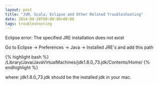 ```yaml
---
layout: post
title: "JVM, Scala, Eclipse and Other Related Troubleshooting"
date: 2014-09-28T00:00:00+08:00
tags: troubleshooting
---
```

Eclipse error: The specified JRE installation does not exist

Go to Eclipse -> Preferences -> Java -> Installed JRE's and add this path

{% highlight bash %}
/Library/Java/JavaVirtualMachines/jdk1.8.0_73.jdk/Contents/Home/
{% endhighlight %}

where: jdk1.8.0_73.jdk should be the installed jdk in your mac.


